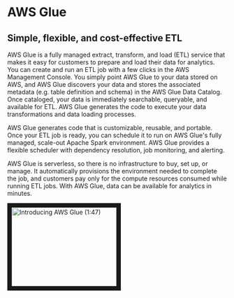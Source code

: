 # AWS Glue
## Simple, flexible, and cost-effective ETL

AWS Glue is a fully managed extract, transform, and load (ETL) service that makes it easy for customers to prepare and load their data for analytics. You can create and run an ETL job with a few clicks in the AWS Management Console. You simply point AWS Glue to your data stored on AWS, and AWS Glue discovers your data and stores the associated metadata (e.g. table definition and schema) in the AWS Glue Data Catalog. Once cataloged, your data is immediately searchable, queryable, and available for ETL. AWS Glue generates the code to execute your data transformations and data loading processes.

AWS Glue generates code that is customizable, reusable, and portable. Once your ETL job is ready, you can schedule it to run on AWS Glue's fully managed, scale-out Apache Spark environment. AWS Glue provides a flexible scheduler with dependency resolution, job monitoring, and alerting.

AWS Glue is serverless, so there is no infrastructure to buy, set up, or manage. It automatically provisions the environment needed to complete the job, and customers pay only for the compute resources consumed while running ETL jobs. With AWS Glue, data can be available for analytics in minutes.

<a href="http://www.youtube.com/watch?feature=player_embedded&v=qO4Z1k2dLrw" target="_blank"><img src="http://img.youtube.com/vi/qO4Z1k2dLrw/0.jpg" alt="Introducing AWS Glue (1:47)" width="240" height="180" border="10" /></a>
